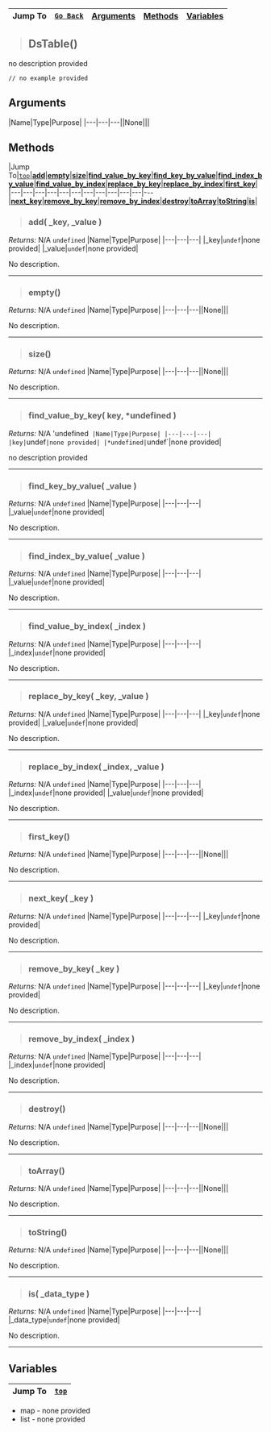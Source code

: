 |Jump To|[`Go Back`](Core-Index)|[Arguments](#arguments)|[Methods](#methods)|[Variables](#variables)|
|---|---|---|---|---|
>## DsTable()
no description provided
```GML
// no example provided
```
## Arguments
|Name|Type|Purpose|
|---|---|---||None|||

## Methods
|Jump To|[`top`](#)|[**add**](#add-_key-_value-)|[**empty**](#empty)|[**size**](#size)|[**find_value_by_key**](#find_value_by_key-key-*undefined-)|[**find_key_by_value**](#find_key_by_value-_value-)|[**find_index_by_value**](#find_index_by_value-_value-)|[**find_value_by_index**](#find_value_by_index-_index-)|[**replace_by_key**](#replace_by_key-_key-_value-)|[**replace_by_index**](#replace_by_index-_index-_value-)|[**first_key**](#first_key)|
|---|---|---|---|---|---|---|---|---|---|---|---|[**next_key**](#next_key-_key-)|[**remove_by_key**](#remove_by_key-_key-)|[**remove_by_index**](#remove_by_index-_index-)|[**destroy**](#destroy)|[**toArray**](#toArray)|[**toString**](#toString)|[**is**](#is-_data_type-)|
> ### add( _key, _value )
*Returns:* N/A `undefined`
|Name|Type|Purpose|
|---|---|---|
|_key|`undef`|none provided|
|_value|`undef`|none provided|

No description.
***
> ### empty()
*Returns:* N/A `undefined`
|Name|Type|Purpose|
|---|---|---||None|||

No description.
***
> ### size()
*Returns:* N/A `undefined`
|Name|Type|Purpose|
|---|---|---||None|||

No description.
***
> ### find_value_by_key( key, *undefined )
*Returns:* N/A 'undefined`
|Name|Type|Purpose|
|---|---|---|
|key|`undef`|none provided|
|*undefined|`undef`|none provided|

no description provided
***
> ### find_key_by_value( _value )
*Returns:* N/A `undefined`
|Name|Type|Purpose|
|---|---|---|
|_value|`undef`|none provided|

No description.
***
> ### find_index_by_value( _value )
*Returns:* N/A `undefined`
|Name|Type|Purpose|
|---|---|---|
|_value|`undef`|none provided|

No description.
***
> ### find_value_by_index( _index )
*Returns:* N/A `undefined`
|Name|Type|Purpose|
|---|---|---|
|_index|`undef`|none provided|

No description.
***
> ### replace_by_key( _key, _value )
*Returns:* N/A `undefined`
|Name|Type|Purpose|
|---|---|---|
|_key|`undef`|none provided|
|_value|`undef`|none provided|

No description.
***
> ### replace_by_index( _index, _value )
*Returns:* N/A `undefined`
|Name|Type|Purpose|
|---|---|---|
|_index|`undef`|none provided|
|_value|`undef`|none provided|

No description.
***
> ### first_key()
*Returns:* N/A `undefined`
|Name|Type|Purpose|
|---|---|---||None|||

No description.
***
> ### next_key( _key )
*Returns:* N/A `undefined`
|Name|Type|Purpose|
|---|---|---|
|_key|`undef`|none provided|

No description.
***
> ### remove_by_key( _key )
*Returns:* N/A `undefined`
|Name|Type|Purpose|
|---|---|---|
|_key|`undef`|none provided|

No description.
***
> ### remove_by_index( _index )
*Returns:* N/A `undefined`
|Name|Type|Purpose|
|---|---|---|
|_index|`undef`|none provided|

No description.
***
> ### destroy()
*Returns:* N/A `undefined`
|Name|Type|Purpose|
|---|---|---||None|||

No description.
***
> ### toArray()
*Returns:* N/A `undefined`
|Name|Type|Purpose|
|---|---|---||None|||

No description.
***
> ### toString()
*Returns:* N/A `undefined`
|Name|Type|Purpose|
|---|---|---||None|||

No description.
***
> ### is( _data_type )
*Returns:* N/A `undefined`
|Name|Type|Purpose|
|---|---|---|
|_data_type|`undef`|none provided|

No description.
***

## Variables
|Jump To|[`top`](#)|
|---|---|
* map - none provided
* list - none provided
